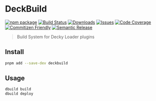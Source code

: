# DeckBuild

[![npm package][npm-img]][npm-url]
[![Build Status][build-img]][build-url]
[![Downloads][downloads-img]][downloads-url]
[![Issues][issues-img]][issues-url]
[![Code Coverage][codecov-img]][codecov-url]
[![Commitizen Friendly][commitizen-img]][commitizen-url]
[![Semantic Release][semantic-release-img]][semantic-release-url]

> Build System for Decky Loader plugins

## Install

```bash
pnpm add --save-dev deckbuild
```

## Usage

```bash
dbuild build
dbuild deploy
```

[build-img]:https://github.com/EmuDeck/DeckBuild/actions/workflows/release.yml/badge.svg
[build-url]:https://github.com/EmuDeck/DeckBuild/actions/workflows/release.yml
[downloads-img]:https://img.shields.io/npm/dt/deckbuild
[downloads-url]:https://www.npmtrends.com/deckbuild
[npm-img]:https://img.shields.io/npm/v/deckbuild
[npm-url]:https://www.npmjs.com/package/deckbuild
[issues-img]:https://img.shields.io/github/issues/EmuDeck/DeckBuild
[issues-url]:https://github.com/EmuDeck/DeckBuild/issues
[codecov-img]:https://codecov.io/gh/EmuDeck/DeckBuild/branch/main/graph/badge.svg
[codecov-url]:https://codecov.io/gh/EmuDeck/DeckBuild
[semantic-release-img]:https://img.shields.io/badge/%20%20%F0%9F%93%A6%F0%9F%9A%80-semantic--release-e10079.svg
[semantic-release-url]:https://github.com/semantic-release/semantic-release
[commitizen-img]:https://img.shields.io/badge/commitizen-friendly-brightgreen.svg
[commitizen-url]:http://commitizen.github.io/cz-cli/
